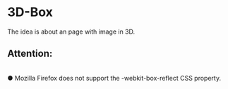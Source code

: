 # 3D-Box
The idea is about an page with image in 3D.
<h2>Attention:</h2> </br>
● Mozilla Firefox does not support the -webkit-box-reflect CSS property. </br>

